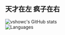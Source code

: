 ## 天才在左  疯子在右
![vshowc's GitHub stats](https://github-readme-stats.vercel.app/api?username=vshowc&hide_border=true&show_icons=true&theme=radical&hide_title=true)
<br/>
![Languages](https://github-readme-stats.vercel.app/api/top-langs/?username=vshowc&hide_title=true&hide_border=true&layout=compact&bg_color=141321&theme=radical)

